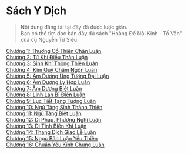 # Sách Y Dịch

> Nội dung đăng tải tại đây đã được lược giản.  
> Bạn có thể tìm đọc bản đầy đủ sách "Hoàng Đế Nội Kinh - Tố Vấn" của cụ Nguyễn
> Tử Siêu.

[Chương 1: Thượng Cổ Thiên Chân Luận](https://github.com/thaicuc/sach-y-dich/blob/master/contents/01-thuong-co-thien-chan-luan.md)  
[Chương 2: Tứ Khí Điều Thần Luận](https://github.com/thaicuc/sach-y-dich/blob/master/contents/02-tu-khi-dieu-than-luan.md)  
[Chương 3: Sinh Khí Thông Thiên Luận](https://github.com/thaicuc/sach-y-dich/blob/master/contents/03-sinh-khi-thong-thien-luan.md)  
[Chương 4: Kim Quỹ Châm Ngôn Luận](https://github.com/thaicuc/sach-y-dich/blob/master/contents/04-kim-quy-cham-ngon-luan.md)  
[Chương 5: Âm Dương Ứng Tượng Đại Luận](https://github.com/thaicuc/sach-y-dich/blob/master/contents/05-am-duong-ung-tuong-dai-luan.md)  
[Chương 6: Âm Dương Ly Hợp Luận](https://github.com/thaicuc/sach-y-dich/blob/master/contents/06-am-duong-ly-hop-luan.md)  
[Chương 7: Âm Dương Biệt Luận](https://github.com/thaicuc/sach-y-dich/blob/master/contents/07-am-duong-biet-luan.md)  
[Chương 8: Linh Lan Bĩ Điền Luận](https://github.com/thaicuc/sach-y-dich/blob/master/contents/08-linh-lan-bi-dien-luan.md)  
[Chương 9: Lục Tiết Tạng Tượng Luận](https://github.com/thaicuc/sach-y-dich/blob/master/contents/09-luc-tiet-tang-tuong-luan.md)  
[Chương 10: Ngũ Tàng Sinh Thành Thiên](https://github.com/thaicuc/sach-y-dich/blob/master/contents/10-ngu-tang-sinh-thanh-thien.md)  
[Chương 11: Ngũ Tàng Biệt Luận](https://github.com/thaicuc/sach-y-dich/blob/master/contents/11-ngu-tang-biet-luan.md)  
[Chương 12: Dị Pháp, Phương Nghi Luận](https://github.com/thaicuc/sach-y-dich/blob/master/contents/12-di-phap-phuong-nghi-luan.md)  
[Chương 13: Di Tinh Biến Khí Luận](https://github.com/thaicuc/sach-y-dich/blob/master/contents/13-di-tinh-bien-khi-luan.md)  
[Chương 14: Thang Dịch Giao Lễ Luận](https://github.com/thaicuc/sach-y-dich/blob/master/contents/14-thang-dich-giao-le-luan.md)  
[Chương 15: Ngọc Bản Luận Yếu Thiên](https://github.com/thaicuc/sach-y-dich/blob/master/contents/15-ngoc-ban-luan-yeu-thien.md)  
[Chương 16: Chuẩn Yếu Kinh Chung Luận](https://github.com/thaicuc/sach-y-dich/blob/master/contents/16-chuan-yeu-kinh-chung-luan.md)
